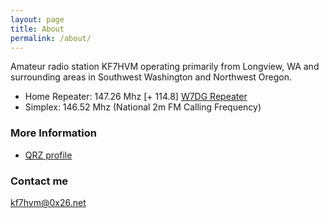 ```yaml
---
layout: page
title: About
permalink: /about/
---
```


Amateur radio station KF7HVM operating primarily from Longview, WA and surrounding areas in
Southwest Washington and Northwest Oregon.

* Home Repeater: 147.26 Mhz \[+ 114.8\] [W7DG Repeater](http://www.w7dg.org/w7dgreference.html)
* Simplex: 146.52 Mhz (National 2m FM Calling Frequency)

### More Information

* [QRZ profile](https://www.qrz.com/db/KF7HVM)

### Contact me

[kf7hvm@0x26.net](mailto:kf7hvm@0x26.net)
